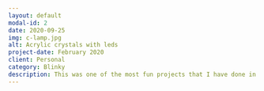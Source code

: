 ```yaml
---
layout: default
modal-id: 2
date: 2020-09-25
img: c-lamp.jpg
alt: Acrylic crystals with leds
project-date: February 2020
client: Personal
category: Blinky
description: This was one of the most fun projects that I have done in a while, and I'm quite proud of the effect of the glowing acrylic. I used an ESP32 to connect to my local WIFI and set up a webpage that I can use to control the lamp. Which will later be connected to my smart home system in order to display notifications. The LEDs (in both the base and the crystals) are connected in parallel due to the low voltage requirements, and connected to a MOSFET for switching.
---
```

